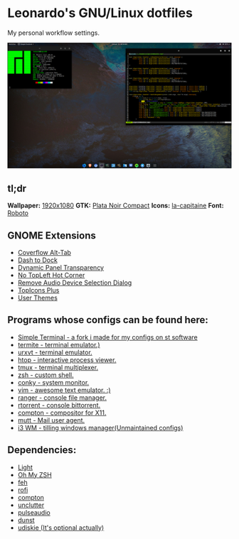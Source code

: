 # Leonardo's GNU/Linux dotfiles
My personal workflow settings.

![Preview](Screenshots/Preview.png?raw=true "Preview")

## tl;dr

**Wallpaper:** [1920x1080](https://imgur.com/a/FzeY95F)
**GTK:** [Plata Noir Compact](https://gitlab.com/tista500/plata-theme)
**Icons:** [la-capitaine](https://github.com/keeferrourke/la-capitaine-icon-theme)
**Font:** [Roboto](https://fonts.google.com/specimen/Roboto?selection.family=Roboto)

## GNOME Extensions

+ [Coverflow Alt-Tab](https://extensions.gnome.org/extension/97/coverflow-alt-tab/)
+ [Dash to Dock](https://extensions.gnome.org/extension/307/dash-to-dock/)
+ [Dynamic Panel Transparency](https://extensions.gnome.org/extension/1011/dynamic-panel-transparency/)
+ [No TopLeft Hot Corner](https://extensions.gnome.org/extension/118/no-topleft-hot-corner/)
+ [Remove Audio Device Selection Dialog](https://extensions.gnome.org/extension/1482/remove-audio-device-selection-dialog/)
+ [TopIcons Plus](https://extensions.gnome.org/extension/1031/topicons/)
+ [User Themes](https://extensions.gnome.org/extension/19/user-themes/)

## Programs whose configs can be found here:

+ [Simple Terminal - a fork i made for my configs on st software](https://github.com/LeeoSilva/st-workflow)
+ [termite - terminal emulator.)](https://github.com/thestinger/termite)
+ [urxvt - terminal emulator.](https://github.com/exg/rxvt-unicode)
+ [htop - interactive process viewer.](https://github.com/hishamhm/htop)
+ [tmux - terminal multiplexer.](https://github.com/tmux/tmux)
+ [zsh - custom shell.](https://github.com/zsh-users/zsh)
+ [conky - system monitor.](https://github.com/brndnmtthws/conky)
+ [vim - awesome text emulator. :)](https://github.com/vim/vim)
+ [ranger - console file manager.](https://github.com/ranger/ranger)
+ [rtorrent - console bittorrent.](https://github.com/rakshasa/rtorrent)
+ [compton - compositor for X11.](https://github.com/chjj/compton)
+ [mutt - Mail user agent.](https://github.com/redondos/mutt)
+ [i3 WM - tilling windows manager(Unmaintained configs)](https://i3wm.org/)

## Dependencies:

+ [Light](https://github.com/haikarainen/light)
+ [Oh My ZSH](https://github.com/robbyrussell/oh-my-zsh)
+ [feh](https://github.com/derf/feh)
+ [rofi](https://github.com/DaveDavenport/rofi)
+ [compton](https://github.com/chjj/compton)
+ [unclutter](https://github.com/Airblader/unclutter-xfixes)
+ [pulseaudio](https://www.freedesktop.org/wiki/Software/PulseAudio/Download)
+ [dunst](https://github.com/dunst-project/dunst)
+ [udiskie (It's optional actually)](https://github.com/coldfix/udiskie)
